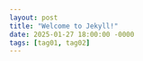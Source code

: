 ```yaml
---
layout: post
title: "Welcome to Jekyll!"
date: 2025-01-27 18:00:00 -0000
tags: [tag01, tag02]
---
```

